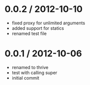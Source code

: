
0.0.2 / 2012-10-10 
==================

  * fixed proxy for unlimited arguments
  * added support for statics
  * renamed test file

0.0.1 / 2012-10-06 
==================

  * renamed to thrive
  * test with calling super
  * initial commit
